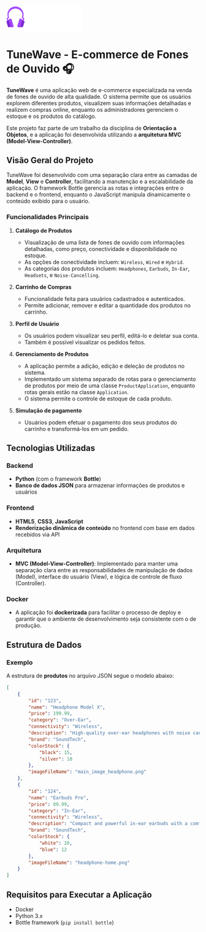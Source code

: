 <img width="200px" src="app/static/img/white_logo.png">

# TuneWave - E-commerce de Fones de Ouvido 🎧

**TuneWave** é uma aplicação web de e-commerce especializada na venda de fones de ouvido de alta qualidade. O sistema permite que os usuários explorem diferentes produtos, visualizem suas informações detalhadas e realizem compras online, enquanto os administradores gerenciem o estoque e os produtos do catálogo.

Este projeto faz parte de um trabalho da disciplina de **Orientação a Objetos**, e a aplicação foi desenvolvida utilizando a **arquitetura MVC (Model-View-Controller)**.

## Visão Geral do Projeto

TuneWave foi desenvolvido com uma separação clara entre as camadas de **Model**, **View** e **Controller**, facilitando a manutenção e a escalabilidade da aplicação. O framework Bottle gerencia as rotas e integrações entre o backend e o frontend, enquanto o JavaScript manipula dinamicamente o conteúdo exibido para o usuário.

### Funcionalidades Principais

1. **Catálogo de Produtos**
   - Visualização de uma lista de fones de ouvido com informações detalhadas, como preço, conectividade e disponibilidade no estoque.
   - As opções de conectividade incluem: `Wireless`, `Wired` e `Hybrid`.
   - As categorias dos produtos incluem: `Headphones`, `Earbuds`, `In-Ear`, `Headsets`, e `Noise-Cancelling`.
     
2. **Carrinho de Compras**
   - Funcionalidade feita para usuários cadastrados e autenticados.
   - Permite adicionar, remover e editar a quantidade dos produtos no carrinho.

3. **Perfil de Usuário**
   - Os usuários podem visualizar seu perfil, editá-lo e deletar sua conta.
   - Também é possível visualizar os pedidos feitos.

4. **Gerenciamento de Produtos**
   - A aplicação permite a adição, edição e deleção de produtos no sistema.
   - Implementado um sistema separado de rotas para o gerenciamento de produtos por meio de uma classe `ProductApplication`, enquanto rotas gerais estão na classe `Application`.
   - O sistema permite o controle de estoque de cada produto.

5. **Simulação de pagamento**
   - Usuários podem efetuar o pagamento dos seus produtos do carrinho e transformá-los em um pedido.

## Tecnologias Utilizadas

### Backend
- **Python** (com o framework **Bottle**)
- **Banco de dados JSON** para armazenar informações de produtos e usuários

### Frontend
- **HTML5**, **CSS3**, **JavaScript**
- **Renderização dinâmica de conteúdo** no frontend com base em dados recebidos via API

### Arquitetura
- **MVC (Model-View-Controller)**: Implementado para manter uma separação clara entre as responsabilidades de manipulação de dados (Model), interface do usuário (View), e lógica de controle de fluxo (Controller).

### Docker
- A aplicação foi **dockerizada** para facilitar o processo de deploy e garantir que o ambiente de desenvolvimento seja consistente com o de produção.

## Estrutura de Dados

### Exemplo
A estrutura de **produtos** no arquivo JSON segue o modelo abaixo:

```json
[
    {
        "id": "123",
        "name": "Headphone Model X",
        "price": 199.99,
        "category": "Over-Ear",
        "connectivity": "Wireless",
        "description": "High-quality over-ear headphones with noise cancellation.",
        "brand": "SoundTech",
        "colorStock": {
            "black": 15,
            "silver": 10
        },
        "imageFileName": "main_image_headphone.png"
    },
    {
        "id": "124",
        "name": "Earbuds Pro",
        "price": 89.99,
        "category": "In-Ear",
        "connectivity": "Wireless",
        "description": "Compact and powerful in-ear earbuds with a comfortable fit.",
        "brand": "SoundTech",
        "colorStock": {
            "white": 20,
            "blue": 12
        },
        "imageFileName": "headphone-home.png"
    }
]
```

## Requisitos para Executar a Aplicação
- Docker
- Python 3.x
- Bottle framework (`pip install bottle`)
